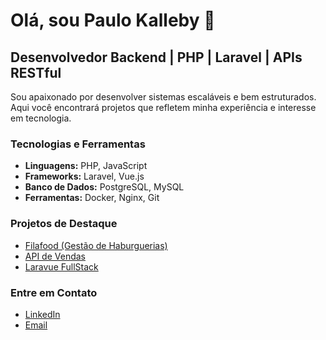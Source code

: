 # Olá, sou Paulo Kalleby 👋
## Desenvolvedor Backend | PHP | Laravel | APIs RESTful

Sou apaixonado por desenvolver sistemas escaláveis e bem estruturados. Aqui você encontrará projetos que refletem minha experiência e interesse em tecnologia.

### Tecnologias e Ferramentas
- **Linguagens:** PHP, JavaScript
- **Frameworks:** Laravel, Vue.js
- **Banco de Dados:** PostgreSQL, MySQL
- **Ferramentas:** Docker, Nginx, Git

### Projetos de Destaque
- [Filafood (Gestão de Haburguerias)](https://github.com/paulokalleby/filafood)
- [API de Vendas](https://github.com/paulokalleby/api-vendas)
- [Laravue FullStack](https://github.com/paulokalleby/laravue)

### Entre em Contato
- [LinkedIn](https://www.linkedin.com/in/paulokalleby)
- [Email](mailto:paulo.devweb@gmail.com)

